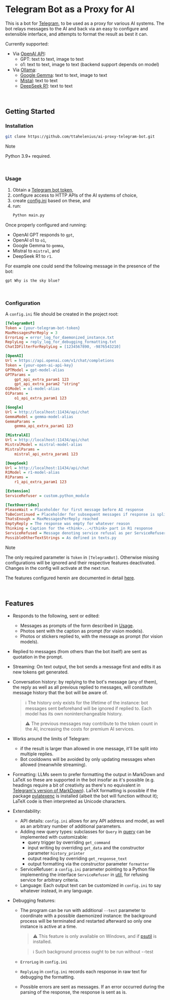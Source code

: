 # **Telegram Bot as a Proxy for AI**

This is a bot for [Telegram](https://telegram.org/), to be used as a proxy for various AI systems.
The bot relays messages to the AI and back via an easy to configure and extensible interface,
and attempts to format the result as best it can.

Currently supported:

* Via [OpenAI API](https://openai.com/api/):
  * GPT: text to text, image to text
  * o1: text to text, image to text (backend support depends on model)
* Via [Ollama](https://ollama.com/):
  * [Google Gemma](https://github.com/google-deepmind/gemma): text to text, image to text
  * [Mistal](https://github.com/mistralai/): text to text
  * [DeepSeek R1](https://github.com/deepseek-ai/DeepSeek-R1): text to text
<br />

## **Getting Started**

### **Installation**

```bash
git clone https://github.com/ttahelenius/ai-proxy-telegram-bot.git
```

> [!NOTE]
> Python 3.9+ required.

<br />

### **Usage**

1. Obtain a [Telegram bot token](https://core.telegram.org/bots/features#creating-a-new-bot),
2. configure access to HTTP APIs of the AI systems of choice,
3. create [config.ini](#configuration) based on these, and
4. run:
    ```bash
    Python main.py
    ```


Once properly configured and running:
- OpenAI GPT responds to `gpt`,
- OpenAI o1 to `o1`,
- Google Gemma to `gemma`,
- Mistral to `mistral`, and
- DeepSeek R1 to `r1`.

For example one could send the following message in the presence of the bot:
```plaintext
gpt Why is the sky blue?
```

<br />

### **Configuration**

A `config.ini` file should be created in the project root:

```ini
[TelegramBot]
Token = {your-telegram-bot-token}
MaxMessagesPerReply = 3
ErrorLog = error_log_for_daemonized_instance.txt
ReplyLog = reply_log_for_debugging_formatting.txt
ChatIDFilterForReplyLog = [1234567890, -9876543210]

[OpenAI]
Url = https://api.openai.com/v1/chat/completions
Token = {your-open-ai-api-key}
GPTModel = gpt-model-alias
GPTParams =
    gpt_api_extra_param1 123
    gpt_api_extra_param2 "string"
O1Model = o1-model-alias
O1Params =
    o1_api_extra_param1 123

[Google]
Url = http://localhost:11434/api/chat
GemmaModel = gemma-model-alias
GemmaParams =
    gemma_api_extra_param1 123

[MistralAI]
Url = http://localhost:11434/api/chat
MistralModel = mistral-model-alias
MistralParams =
    mistral_api_extra_param1 123

[DeepSeek]
Url = http://localhost:11434/api/chat
R1Model = r1-model-alias
R1Params =
    r1_api_extra_param1 123

[Extension]
ServiceRefuser = custom.python_module

[TextOverrides]
PleaseWait = Placeholder for first message before AI response
ToBeContinued = Placeholder for subsequent messages if response is split
ThatsEnough = MaxMessagesPerReply reached
EmptyReply = The response was empty for whatever reason
Thinking = Caption for the <think>...</think> part in R1 response
ServiceRefused = Message denoting service refusal as per ServiceRefuser
PossibleOtherTextStrings = As defined in texts.py
```

> [!NOTE]
> The only required parameter is `Token` in `[TelegramBot]`.
> Otherwise missing configurations will be ignored and their respective features deactivated.
> Changes in the config will activate at the next run.

The features configured herein are documented in detail [here](#Features).

<br />

## **Features**

* Responds to the following, sent or edited:
  * Messages as prompts of the form described in [Usage](#Usage).
  * Photos sent with the caption as prompt (for vision models).
  * Photos or stickers replied to, with the message as prompt (for vision models).
* Replied to messages (from others than the bot itself) are sent as quotation in the prompt.
* Streaming: On text output, the bot sends a message first and edits it as new tokens get generated.
* Conversation history: by replying to the bot's message (any of them), the reply as well as all
  previous replied to messages, will constitute message history that the bot will be aware of.
  > :information_source:
    The history only exists for the lifetime of the instance: bot messages sent beforehand will be
    ignored if replied to. Each model has its own noninterchangeable history.

  > :warning: The previous messages may contribute to the token count in the AI, increasing the
    costs for premium AI services.
* Works around the limits of Telegram:
  * if the result is larger than allowed in one message,
    it'll be split into multiple replies.
  * Bot cooldowns will be avoided by only updating messages
    when allowed (meanwhile streaming).
* Formatting: LLMs seem to prefer formatting the output in MarkDown and LaTeX so these
  are supported in the bot insofar as it's possible (e.g. headings require a bit of creativity as there's
  no equivalent in [Telegram's version of MarkDown](https://core.telegram.org/bots/api#markdownv2-style)).
  LaTeX formatting is possible if the package [pylatexenc](https://github.com/phfaist/pylatexenc) is installed
  (albeit the bot will function without it); LaTeX code is then interpreted as Unicode characters.
* Extendability:
  * API details: `config.ini` allows for any API address and model, as well as an arbitrary number of additional parameters.
  * Adding new query types: subclasses for `Query` in [query](query.py) can be implemented with customizable:
    * query trigger by overriding `get_command`
    * input writing by overriding `get_data` and the constructor parameter `history_printer`
    * output reading by overriding `get_response_text`
    * output formatting via the constructor parameter `formatter`
  * ServiceRefuser: a `config.ini` parameter pointing to a Python file implementing the interface
    `ServiceRefuser` in [util](util.py), for refusing service for arbitrary criteria.
  * Language: Each output text can be customized in `config.ini` to say whatever instead, in any language.
* Debugging features:
  * The program can be run with additional `--test` parameter to coordinate with a possible daemonized
    instance: the background process will be terminated and restarted afterward so only one instance
    is active at a time.

    > :warning: This feature is only available on Windows, and if [psutil](https://github.com/giampaolo/psutil)
      is installed.

    > :information_source:
      Such background process ought to be run without --test
  * `ErrorLog` in `config.ini`
  * `ReplyLog` in `config.ini` records each response in raw text for debugging the formatting.
  * Possible errors are sent as messages. If an error occurred during the parsing of the response,
    the response is sent as is.